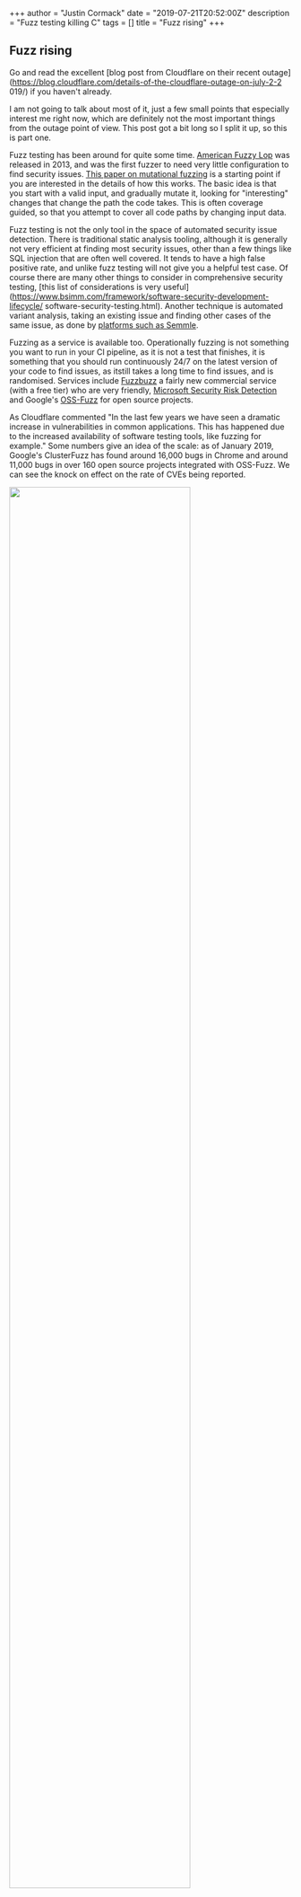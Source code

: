 +++
author = "Justin Cormack"
date = "2019-07-21T20:52:00Z"
description = "Fuzz testing killing C"
tags = []
title = "Fuzz rising"
+++

## Fuzz rising

Go and read the excellent [blog post from Cloudflare on their recent
outage](https://blog.cloudflare.com/details-of-the-cloudflare-outage-on-july-2-2
019/) if you haven't already.

I am not going to talk about most of it, just a few small points that
especially interest me right now, which are definitely not the most important
things from the outage point of view. This post got a bit long so I split it
up, so this is part one.

Fuzz testing has been around for quite some time. [American Fuzzy
Lop](http://lcamtuf.coredump.cx/afl/) was released in 2013, and was the first
fuzzer to need very little configuration to find security issues. [This paper
on mutational
fuzzing](https://users.ece.cmu.edu/~sangkilc/papers/oakland15-cha.pdf) is a
starting point if you are interested in the details of how this works. The
basic idea is that you start with a valid input, and gradually mutate it,
looking for "interesting" changes that change the path the code takes. This is
often coverage guided, so that you attempt to cover all code paths by changing
input data.

Fuzz testing is not the only tool in the space of automated security issue
detection. There is traditional static analysis tooling, although it is
generally not very efficient at finding most security issues, other than a few
things like SQL injection that are often well covered. It tends to have a high
false positive rate, and unlike fuzz testing will not give you a helpful test
case. Of course there are many other things to consider in comprehensive
security testing, [this list of considerations is very
useful](https://www.bsimm.com/framework/software-security-development-lifecycle/
software-security-testing.html). Another technique is automated variant
analysis, taking an existing issue and finding other cases of the same issue,
as done by [platforms such as Semmle](https://semmle.com/variant-analysis).

Fuzzing as a service is available too. Operationally fuzzing is not something
you want to run in your CI pipeline, as it is not a test that finishes, it is
something that you should run continuously 24/7 on the latest version of your
code to find issues, as itstill takes a long time to find issues, and is
randomised. Services include [Fuzzbuzz](https://fuzzbuzz.io/) a fairly new
commercial service (with a free tier) who are very friendly, [Microsoft
Security Risk
Detection](https://www.microsoft.com/en-us/security-risk-detection/) and
Google's [OSS-Fuzz](https://github.com/google/oss-fuzz/) for open source
projects.

As Cloudflare commented "In the last few years we have seen a dramatic increase
in vulnerabilities in common applications. This has happened due to the
increased availability of software testing tools, like fuzzing for example."
Some numbers give an idea of the scale: as of January 2019, Google's
ClusterFuzz has found around 16,000 bugs in Chrome and around 11,000 bugs in
over 160 open source projects integrated with OSS-Fuzz. We can see the knock on
effect on the rate of CVEs being reported.

<img src="/number-of-CVEs-per-year.png" width="80%"/>

If we look at the kinds of issues found, data from [a 2017 Google blog
post](https://security.googleblog.com/2017/05/oss-fuzz-five-months-later-and.htm
l) the breakdown is interesting.

<img src="/fuzzissues.jpg" width="80%"/>

As you can see a very large proportion are buffer overflows, manual memory
management issues like use after free, and the
"[ubsan](https://clang.llvm.org/docs/UndefinedBehaviorSanitizer.html)"
category, which is all the stuff in C or C++ code that if you happen to write
it the compiler can turn your program into hot garbage if it feels like it.
Memory safety is still a major cause of errors, as you can see if you follow
the [@LazyFishBarrel](https://twitter.com/LazyFishBarrel) twitter account. Note
that the majority of projects are still not running comprehensive automated
testing for these issues, and this problem is rapidly increasing. Note that
there are two factors at play: first, memory errors are an easier target than
many other sorts of errors to find with current tooling, but second there is a
huge codebase that has huge numbers of these errors.

Microsoft Security Response Center also just [released a blog
post](https://msrc-blog.microsoft.com/2019/07/16/a-proactive-approach-to-more-se
cure-code/) with some more numbers. While ostensibly about Microsoft's
gradually increasing coding in Rust, the important quote is that "~70% of the
vulnerabilities Microsoft assigns a CVE each year continue to be memory safety
issues".

In my talk at Kubecon I touch on some of these issues with C (and to some
extent C++) code. The majority of the significant issues found in the CNCF
security audits were in C or C++ code, despite the fact there is not much of
the is code in the reviewed projects.

<iframe width="560" height="315"
src="https://www.youtube.com/embed/0BkKpsrUo5k" frameborder="0"
allow="accelerometer; encrypted-media; gyroscope; picture-in-picture"
allowfullscreen></iframe>

Most of the C and C++ code that causes the majority of open source CVEs is
shipped in Linux distributions. Linux distros are the de facto package manager
for C code, and C++ to a lesser extent; neither of these langauges have
developed their own language specific package management yet. From the [Debian
stats](https://sources.debian.org/stats/), of the billion or so lines of code,
43% is ANSI C and 24% is C++ which has many of the same problems in many
codebases. So 670 [million lines of
code](https://informationisbeautiful.net/visualizations/million-lines-of-code/),
in general without enough maintainers to deal with the existing and coming
waves of security issues that fuzzing will find. This is the backdrop of
increasing complaints about unfixed CVEs in Docker containers, where these tend
to me more visible due to wider use of scanning tools.

Is it worth fuzzing safer languages such as Go and Rust? Yes, you will still
find edge conditions, and potentially other cases such as race conditions,
although the payoff will not be nearly as high. For C code it is absolutely
essential, but bugs and security issues are found elsewhere. Oh and [fuzzing is
fun](https://lcamtuf.blogspot.com/2014/11/pulling-jpegs-out-of-thin-air.html)!

My view is that we are just at the beginning of this spike, and we will not
just find all the issues and move on. Rather we will end up with the Linux
distributions, which have this code will end up as toxic industrial waste
areas, the [Agbogbloshie](https://themorningnews.org/gallery/permanent-error)
of the C era. As the incumbents, no they will not [rewrite it in
Rust](https://www.youtube.com/watch?v=HgtRAbE1nBM), instead smaller more nimble
different types of competitor will outmanouvre the
[dinosaurs](https://newsroom.ibm.com/2019-07-09-IBM-Closes-Landmark-Acquisition-
of-Red-Hat-for-34-Billion-Defines-Open-Hybrid-Cloud-Future). Linux distros
generally consider that most of their role is packaging not creation, with a
few exceptions like Systemd; most of their engineering work is in the long term
support business, which still pays well despite being increasingly out of step
with how non-C software is used, and how cloud deployments work, where updating
software is part of normal life, and five or ten year software lifetimes
without updates are not the target. We are not going to see the Linux distros
work on solving this issue.

Is this code exploitable? Almost certainly yes with sufficient effort. We
discussed Thomas Dulien's paper [Weird machines, exploitability, and provable
unexploitability](http://www.dullien.net/thomas/weird-machines-exploitability.pd
f) at the [Säntis Systems
Summit](https://events.com/r/en_US/registration/santis-systems-summit-19-schwagalp-june-757708)
recently, I highly recommend it if you are interested in
exploitability. But overall, proving code is not exploitable is in general not
going to be possible, and attackers always have the advantage. Sure they will
pick the easiest things first, but most attacks are automated now and attacking
scales well. Security is risk management, but with memory safety being a
relatively easy exploit in many cases, it is a high risk. Obviously not all
this code is exposed to attackers via network or attacker supplied data,
especially in containerised environments, but some is, and you will spend
increasing amounts of time working out what is a risk. The sheer volume of
security issues just makes risk management more difficult.

If you are a die hard C hacker and want to remain one, the last bastion of C is
of course OpenBSD. Throw up the `pledge` barricades, remove anything you can,
keep reviewing. That is the only heroic path left.

In the short term, start to explore and invest in ways to replace every legacy
C dependency you are currently using. Write a deprecation roadmap. Cut down
your dependencies on Linux distributions. Shift to memory safe languages
everywhere, and if you use C++ make sure you only use the safer subset. Look to
smaller more nimble Linux distributions that start shipping memory safe code;
although the moves here have been slow so far, you only need a little as once
distros stop having to be C package managers they can do a better job of being
minimal userspaces. There isn't much code you really need to run modern
applications that themselves do not have many C dependencies, as
implementations like LinuxKit show. If you just sit on top of the kernel, using
its ABI stability guarantees there is little you need to do other than a little
configuration; well other than worry about the bugs in a kernel written in ... C.

Memory unsafe languages are not going to get better, or safe. It is time to move on.

